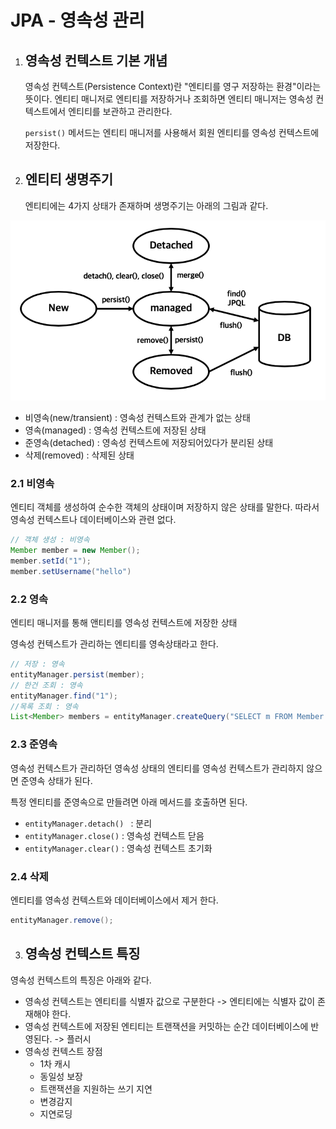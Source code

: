 # JPA - 영속성 관리 

1. ## 영속성 컨텍스트 기본 개념

   영속성 컨텍스트(Persistence Context)란 "엔티티를 영구 저장하는 환경"이라는 뜻이다. 엔티티 매니저로 엔티티를 저장하거나 조회하면 엔티티 매니저는 영속성 컨텍스트에서 엔티티를 보관하고 관리한다.

   `persist()` 메서드는 엔티티 매니저를 사용해서 회원 엔티티를 영속성 컨텍스트에 저장한다.

   

2. ## 엔티티 생명주기

   엔티티에는 4가지 상태가 존재하며 생명주기는 아래의 그림과 같다.

![entity-lifetime](https://github.com/walbatrossw/jpa-study/blob/master/docs/img/entity-lifetime.png?raw=true)

- 비영속(new/transient) : 영속성 컨텍스트와 관계가 없는 상태
- 영속(managed) : 영속성 컨텍스트에 저장된 상태
- 준영속(detached) : 영속성 컨텍스트에 저장되어있다가 분리된 상태
- 삭제(removed) : 삭제된 상태

### 2.1 비영속

엔티티 객체를 생성하여 순수한 객체의 상태이며 저장하지 않은 상태를 말한다. 따라서 영속성 컨텍스트나 데이터베이스와 관련 없다.

```java
// 객체 생성 : 비영속
Member member = new Member();
member.setId("1");
member.setUsername("hello")
```

### 2.2 영속

엔티티 매니저를 통해 앤티티를 영속성 컨텍스트에 저장한 상태

영속성 컨텍스트가 관리하는 엔티티를 영속상태라고 한다.

```java
// 저장 : 영속
entityManager.persist(member);
// 한건 조회 : 영속
entityManager.find("1");
//목록 조회 : 영속
List<Member> members = entityManager.createQuery("SELECT m FROM Member m", Member.class).getResultList();
```

### 2.3 준영속

영속성 컨텍스트가 관리하던 영속성 상태의 엔티티를 영속성 컨텍스트가 관리하지 않으면 준영속 상태가 된다.

특정 엔티티를 준영속으로 만들려면 아래 메서드를 호출하면 된다.

- `entityManager.detach() ` : 분리
- `entityManager.close()` : 영속성 컨텍스트 닫음
- `entityManager.clear()` : 영속성 컨텍스트 초기화

### 2.4 삭제

엔티티를 영속성 컨텍스트와 데이터베이스에서 제거 한다.

```java
entityManager.remove();
```

3. ## 영속성 컨텍스트 특징

영속성 컨텍스트의 특징은 아래와 같다.

- 영속성 컨텍스트는 엔티티를 식별자 값으로 구분한다 -> 엔티티에는 식별자 값이 존재해야 한다.
-  영속성 컨텍스트에 저장된 엔티티는 트랜잭션을 커밋하는 순간 데이터베이스에 반영된다. -> 플러시
- 영속성 컨텍스트 장점
  - 1차 캐시
  - 동일성 보장
  - 트랜잭션을 지원하는 쓰기 지연
  - 변경감지
  - 지연로딩